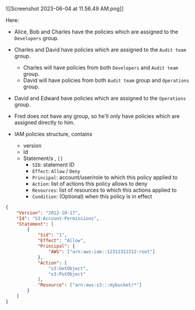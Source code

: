 ![[Screenshot 2023-06-04 at 11.56.49 AM.png]]

Here:
- Alice, Bob and Charles have the policies which are assigned to the `Developers` group.
- Charles and David have policies which are assigned to the `Audit team` group.
	- Charles will have policies from both `Developers` and `Audit team` group.
	- David will have policies from both `Audit team` group and `Operations` group.
- David and Edward have policies which are assigned to the `Operations` group.
- Fred does not have any group, so he'll only have policies which are assigned directly to him.

- IAM policies structure, contains
	- version
	- Id
	- Statement/s , `[]`
		- `SID`: statement ID
		- `Effect`: `Allow` / `Deny`
		- `Principal`: account/user/role to which this policy applied to
		- `Action`: list of actions this policy allows to deny
		- `Resources`: list of resources to which this actions applied to
		- `Condition`: (Optional) when this policy is in effect
```json
{
	"Version": "2012-10-17",
	"Id": "S3-Account-Permissions",
	"Statement": [
		{
			"Sid": "1",
			"Effect": "Allow",
			"Principal": {
				"AWS": ["arn:aws:iam::12312312312:root"]
			},
			"Action": [
				"s3:GetObject",
				"s3:PutObject"
			],
			"Resource": ["arn:aws:s3:::mybucket/*"]
		}
	]
}
```
